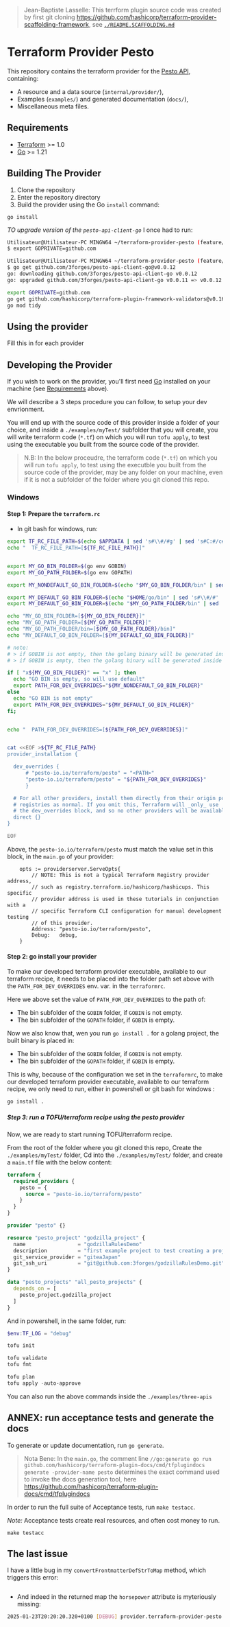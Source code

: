> Jean-Baptiste Lasselle: This terrform plugin source code was created by first git cloning https://github.com/hashicorp/terraform-provider-scaffolding-framework, see [`./README.SCAFFOLDING.md`](./README.SCAFFOLDING.md)

# Terraform Provider Pesto

This repository contains the terraform provider for the [Pesto API](https://github.com/3forges/pesto-api), containing:

- A resource and a data source (`internal/provider/`),
- Examples (`examples/`) and generated documentation (`docs/`),
- Miscellaneous meta files.

## Requirements

- [Terraform](https://developer.hashicorp.com/terraform/downloads) >= 1.0
- [Go](https://golang.org/doc/install) >= 1.21

## Building The Provider

1. Clone the repository
1. Enter the repository directory
1. Build the provider using the Go `install` command:

```shell
go install
```

_TO upgrade version of the `pesto-api-client-go`_ I once had to run:

```bash
Utilisateur@Utilisateur-PC MINGW64 ~/terraform-provider-pesto (feature/add/circleci/pipeline)
$ export GOPRIVATE=github.com

Utilisateur@Utilisateur-PC MINGW64 ~/terraform-provider-pesto (feature/add/circleci/pipeline)
$ go get github.com/3forges/pesto-api-client-go@v0.0.12
go: downloading github.com/3forges/pesto-api-client-go v0.0.12
go: upgraded github.com/3forges/pesto-api-client-go v0.0.11 => v0.0.12

```


```bash
export GOPRIVATE=github.com
go get github.com/hashicorp/terraform-plugin-framework-validators@v0.16.0
go mod tidy
```

## Using the provider

Fill this in for each provider

## Developing the Provider

If you wish to work on the provider, you'll first need [Go](http://www.golang.org) installed on your machine (see [Requirements](#requirements) above).

<!--

To compile the provider, run `go install`. This will build the provider and put the provider binary in the `$GOPATH/bin` directory.

To generate or update documentation, run `go generate`.

In order to run the full suite of Acceptance tests, run `make testacc`.

*Note:* Acceptance tests create real resources, and often cost money to run.

```shell
make testacc
```
-->

We will describe a 3 steps procedure you can follow, to setup your dev envrionment.

You will end up with the source code of this provider inside a folder of your choice, and inside a `./examples/myTest/` subfolder that you will create, you will write terraform code (`*.tf`) on which you will run `tofu apply`, to test using the executable you built from the source code of the provider.

> N.B: In the below proceudre, the terraform code (`*.tf`) on which you will run `tofu apply`, to test using the executble you built from the source code of the provider, may be any folder on your machine, even if it is not a subfolder of the folder where you git cloned this repo.

### Windows

#### Step 1: Prepare the `terraform.rc`

- In git bash for windows, run:

```bash
export TF_RC_FILE_PATH=$(echo $APPDATA | sed 's#\\#/#g' | sed 's#C:#/c#g')/terraform.rc
echo "  TF_RC_FILE_PATH=[${TF_RC_FILE_PATH}]"


export MY_GO_BIN_FOLDER=$(go env GOBIN)
export MY_GO_PATH_FOLDER=$(go env GOPATH)

export MY_NONDEFAULT_GO_BIN_FOLDER=$(echo "$MY_GO_BIN_FOLDER/bin" | sed 's#\\#/#g' | sed 's#C:##g')

export MY_DEFAULT_GO_BIN_FOLDER=$(echo "$HOME/go/bin" | sed 's#\\#/#' | sed 's#/c##g')
export MY_DEFAULT_GO_BIN_FOLDER=$(echo "$MY_GO_PATH_FOLDER/bin" | sed 's#\\#/#g' | sed 's#C:##g')

echo "MY_GO_BIN_FOLDER=[${MY_GO_BIN_FOLDER}]"
echo "MY_GO_PATH_FOLDER=[${MY_GO_PATH_FOLDER}]"
echo "MY_GO_PATH_FOLDER/bin=[${MY_GO_PATH_FOLDER}/bin]"
echo "MY_DEFAULT_GO_BIN_FOLDER=[${MY_DEFAULT_GO_BIN_FOLDER}]"

# note:
# > if GOBIN is not empty, then the golang binary will be generated inside the bin subfolder of the 'GOBIN' folder.
# > if GOBIN is empty, then the golang binary will be generated inside the bin subfolder of the 'GOPATH' folder.

if [ "x${MY_GO_BIN_FOLDER}" == "x" ]; then
  echo "GO BIN is empty, so will use default"
  export PATH_FOR_DEV_OVERRIDES="${MY_NONDEFAULT_GO_BIN_FOLDER}"
else
  echo "GO BIN is not empty"
  export PATH_FOR_DEV_OVERRIDES="${MY_DEFAULT_GO_BIN_FOLDER}"
fi;


echo "  PATH_FOR_DEV_OVERRIDES=[${PATH_FOR_DEV_OVERRIDES}]"


cat <<EOF >${TF_RC_FILE_PATH}
provider_installation {

  dev_overrides {
      # "pesto-io.io/terraform/pesto" = "<PATH>"
      "pesto-io.io/terraform/pesto" = "${PATH_FOR_DEV_OVERRIDES}"
      }

  # For all other providers, install them directly from their origin provider
  # registries as normal. If you omit this, Terraform will _only_ use
  # the dev_overrides block, and so no other providers will be available.
  direct {}
}

EOF
```

Above, the `pesto-io.io/terraform/pesto` must match the value set in this block, in the `main.go` of your provider:

```Golang
    opts := providerserver.ServeOpts{
        // NOTE: This is not a typical Terraform Registry provider address,
        // such as registry.terraform.io/hashicorp/hashicups. This specific
        // provider address is used in these tutorials in conjunction with a
        // specific Terraform CLI configuration for manual development testing
        // of this provider.
        Address: "pesto-io.io/terraform/pesto",
        Debug:   debug,
    }
```

#### Step 2: go install your provider

To make our developed terraform provider executable, available to our terraform recipe, it needs to be placed into the folder path set above with the `PATH_FOR_DEV_OVERRIDES` env. var. in the `terraformrc`.

Here we above set the value of `PATH_FOR_DEV_OVERRIDES` to the path of:

- The bin subfolder of the `GOBIN` folder, if `GOBIN` is not empty.
- The bin subfolder of the `GOPATH` folder, if `GOBIN` is empty.

Now we also know that, wen you run `go install .` for a golang project, the built binary is placed in:

- The bin subfolder of the `GOBIN` folder, if `GOBIN` is not empty.
- The bin subfolder of the `GOPATH` folder, if `GOBIN` is empty.

This is why, because of the configuration we set in the `terraformrc`, to make our developed terraform provider executable, available to our terraform recipe, we only need to run, either in powershell or git bash for windows :

```bash
go install .
```

##### Step 3: run a TOFU/terraform recipe using the pesto provider

Now, we are ready to start running TOFU/terraform recipe.

From the root of the folder where you git cloned this repo, Create the `./examples/myTest/` folder, Cd into the `./examples/myTest/` folder, and create a `main.tf` file with the below content:

```Terraform
terraform {
  required_providers {
    pesto = {
      source = "pesto-io.io/terraform/pesto"
    }
  }
}

provider "pesto" {}

resource "pesto_project" "godzilla_project" {
  name                 = "godzillaRulesDemo"
  description          = "first example project to test creating a project with OpenTOFU the terraformation king. It also has been updated using the OpenTOFU King. A third test updating a project, to test if [stringplanmodifier.UseStateForUnknown()] works."
  git_service_provider = "giteaJapan"
  git_ssh_uri          = "git@github.com:3forges/godzillaRulesDemo.git"
}

data "pesto_projects" "all_pesto_projects" {
  depends_on = [
    pesto_project.godzilla_project
  ]
}
```

And in powershell, in the same folder, run:

```Powershell
$env:TF_LOG = "debug"

tofu init

tofu validate
tofu fmt

tofu plan
tofu apply -auto-approve

```

You can also run the above commands inside the `./examples/three-apis`

## ANNEX: run acceptance tests and generate the docs

To generate or update documentation, run `go generate`.

> Nota Bene: In the `main.go`, the comment line `//go:generate go run github.com/hashicorp/terraform-plugin-docs/cmd/tfplugindocs generate -provider-name pesto` determines the exact command used to invoke the docs generation tool, here <https://github.com/hashicorp/terraform-plugin-docs/cmd/tfplugindocs>

In order to run the full suite of Acceptance tests, run `make testacc`.

*Note:* Acceptance tests create real resources, and often cost money to run.

```shell
make testacc
```



## The last issue

I have a little bug in my `convertFrontmatterDefStrToMap` method, which triggers this error:

```bash

```

* And indeed in the returned map the `horsepower` attribute is myteriously missing:

```bash
2025-01-23T20:20:20.320+0100 [DEBUG] provider.terraform-provider-pesto.exe: TERRAFORM PESTO PROVIDER - [convertFrontmatterDefStrToMap] method -  THHEREEEE JBL toReturn is: {"color":"string","max_speed":"number","number_of_doors":"number","second_hand":"boolean","trademark":"string","weight_in_kilograms":"number","year":"string","zero_sixty_time":"number"}: tf_req_id=abff1b15-a7e9-6fdd-fcdd-02d13fde0b26 tf_resource_type=pesto_content_type tf_rpc=ApplyResourceChange @caller=C:/Users/Utilisateur/terraform-provider-pesto/internal/provider/content_type_resource.go:692 @module=pesto tf_provider_addr=pesto-io.io/terraform/pesto timestamp="2025-01-23T20:20:20.320+0100"
```



